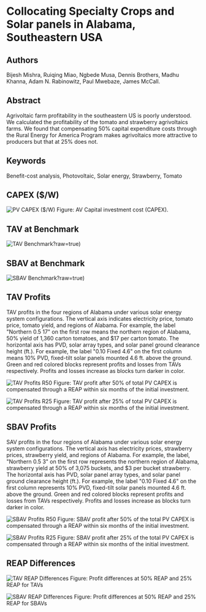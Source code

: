 # Collocating Specialty Crops and Solar panels in Alabama, Southeastern USA

## Authors
Bijesh Mishra, Ruiqing Miao, Ngbede Musa, Dennis Brothers, Madhu Khanna, Adam N. Rabinowitz, Paul Mwebaze, James McCall.

## Abstract
Agrivoltaic farm profitability in the southeastern US is poorly understood. We calculated the profitability of the tomato and strawberry agrivoltaics farms. We found that compensating 50\% capital expenditure costs through the Rural Energy for America Program makes agrivoltaics more attractive to producers but that at 25\% does not.

## Keywords
Benefit-cost analysis, Photovoltaic, Solar energy, Strawberry, Tomato


## CAPEX ($/W)
![PV CAPEX ($/W)](https://github.com/bijubjs/Agrivoltaics-alabama/blob/main/Plots/CAPEX%20Solar%20Panels%20R25.png?raw=true)
Figure: AV Capital investment cost (CAPEX).

## TAV at Benchmark
![TAV Benchmark](https://github.com/bijubjs/Agrivoltaics-alabama/blob/main/Plots/TAV%20at%20Benchmark.png)?raw=true)

## SBAV at Benchmark
![SBAV Benchmark](https://github.com/bijubjs/Agrivoltaics-alabama/blob/main/Plots/SBAV%20at%20Benchmark.png)?raw=true)

## TAV Profits
TAV profits in the four regions of Alabama under various solar energy system configurations. The vertical axis indicates electricity price, tomato price, tomato yield, and regions of Alabama. For example, the label "Northern 0.5 17" on the first row means the northern region of Alabama, 50% yield of 1,360 carton tomatoes, and $17 per carton tomato. The horizontal axis has PVD, solar array types, and solar panel ground clearance height (ft.). For example, the label "0.10 Fixed 4.6" on the first column means 10% PVD, fixed-tilt solar panels mounted 4.6 ft. above the ground. Green and red colored blocks represent profits and losses from TAVs respectively. Profits and losses increase as blocks turn darker in color.

![TAV Profits R50](https://github.com/bijubjs/Agrivoltaics-alabama/blob/main/Plots/TAV%20Profits%20CTab%20R50.png?raw=true)
Figure: TAV profit after 50% of total PV CAPEX is compensated through a REAP within six months of the initial investment.

![TAV Profits R25](https://github.com/bijubjs/Agrivoltaics-alabama/blob/main/Plots/TAV%20Profits%20CTab%20R25.png?raw=true)
Figure: TAV profit after 25\% of total PV CAPEX is compensated through a REAP within six months of the initial investment.


## SBAV Profits
SAV profits in the four regions of Alabama under various solar energy system configurations. The vertical axis has electricity prices, strawberry prices, strawberry yield, and regions of Alabama. For example, the label, "Northern 0.5 3" on the first row represents the northern region of Alabama, strawberry yield at 50% of 3,075 buckets, and $3 per bucket strawberry. The horizontal axis has PVD, solar panel array types, and solar panel ground clearance height (ft.). For example, the label "0.10 Fixed 4.6" on the first column represents 10% PVD, fixed-tilt solar panels mounted 4.6 ft. above the ground. Green and red colored blocks represent profits and losses from TAVs respectively. Profits and losses increase as blocks turn darker in color.

![SBAV Profits R50](https://github.com/bijubjs/Agrivoltaics-alabama/blob/main/Plots/SBAV%20Profits%20Ctab%20R50.png?raw=true)
Figure: SBAV profit after 50\% of the total PV CAPEX is compensated through a REAP within six months of the initial investment.

![SBAV Profits R25](https://github.com/bijubjs/Agrivoltaics-alabama/blob/main/Plots/SBAV%20Profits%20Ctab%20R25.png?raw=true)
Figure: SBAV profit after 25\% of the total PV CAPEX is compensated through a REAP within six months of the initial investment.


## REAP Differences
![TAV REAP Differences](https://github.com/bijubjs/Agrivoltaics-alabama/blob/main/Plots/TAV%20REAP%20Differences.png?raw=true)
Figure: Profit differences at 50% REAP and 25% REAP for TAVs

![SBAV REAP Differences](https://github.com/bijubjs/Agrivoltaics-alabama/blob/main/Plots/SBAV%20REAP%20Differences.png?raw=true)
Figure: Profit differences at 50% REAP and 25% REAP for SBAVs
